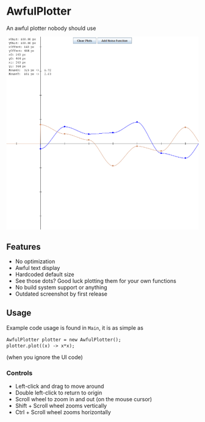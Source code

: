 # AwfulPlotter
An awful plotter nobody should use

![Example Screenshot](example.png)

## Features

* No optimization
* Awful text display
* Hardcoded default size
* See those dots? Good luck plotting them for your own functions
* No build system support or anything
* Outdated screenshot by first release

## Usage

Example code usage is found in `Main`, it is as simple as

```
AwfulPlotter plotter = new AwfulPlotter();
plotter.plot((x) -> x*x);
```
(when you ignore the UI code)

### Controls

* Left-click and drag to move around
* Double left-click to return to origin
* Scroll wheel to zoom in and out (on the mouse cursor)
* Shift + Scroll wheel zooms vertically
* Ctrl + Scroll wheel zooms horizontally
